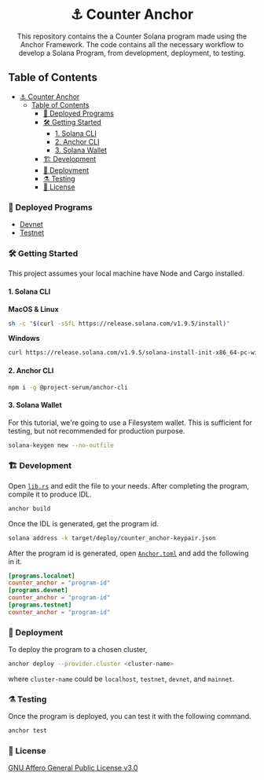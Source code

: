 <div align="center">

# ⚓︎ Counter Anchor

This repository contains the a Counter Solana program made using the Anchor Framework. The code contains all the necessary workflow to develop a Solana Program, from development, deployment, to testing.

</div>

## Table of Contents

- [⚓︎ Counter Anchor](#︎-counter-anchor)
  - [Table of Contents](#table-of-contents)
    - [🎉 Deployed Programs](#-deployed-programs)
    - [🛠️ Getting Started](#️-getting-started)
      - [1. Solana CLI](#1-solana-cli)
      - [2. Anchor CLI](#2-anchor-cli)
      - [3. Solana Wallet](#3-solana-wallet)
    - [🏗️ Development](#️-development)
    - [🚀 Deployment](#-deployment)
    - [⚗️ Testing](#️-testing)
    - [📜 License](#-license)

### 🎉 Deployed Programs

- [Devnet](https://solscan.io/account/96QBNcuHuQv1x1q1feJNFDckf6yNEYHcVdkh8QFvjT3i?cluster=devnet)
- [Testnet](https://solscan.io/account/96QBNcuHuQv1x1q1feJNFDckf6yNEYHcVdkh8QFvjT3i?cluster=testnet)

### 🛠️ Getting Started

This project assumes your local machine have Node and Cargo installed.

#### 1. Solana CLI

**MacOS & Linux**

```sh
sh -c "$(curl -sSfL https://release.solana.com/v1.9.5/install)"
```

**Windows**

```sh
curl https://release.solana.com/v1.9.5/solana-install-init-x86_64-pc-windows-msvc.exe --output C:\solana-install-tmp\solana-install-init.exe --create-dirs
```

#### 2. Anchor CLI

```sh
npm i -g @project-serum/anchor-cli
```

#### 3. Solana Wallet

For this tutorial, we're going to use a Filesystem wallet. This is sufficient for testing, but not recommended for production purpose.

```sh
solana-keygen new --no-outfile
```

### 🏗️ Development

Open [`lib.rs`](https://github.com/YosephKS/counter-anchor/blob/main/programs/counter-anchor/src/lib.rs) and edit the file to your needs. After completing the program, compile it to produce IDL.

```sh
anchor build
```

Once the IDL is generated, get the program id.

```sh
solana address -k target/deploy/counter_anchor-keypair.json
```

After the program id is generated, open [`Anchor.toml`](https://github.com/YosephKS/counter-anchor/blob/main/Anchor.toml) and add the following in it.

```toml
[programs.localnet]
counter_anchor = "program-id"
[programs.devnet]
counter_anchor = "program-id"
[programs.testnet]
counter_anchor = "program-id"
```

### 🚀 Deployment

To deploy the program to a chosen cluster,

```sh
anchor deploy --provider.cluster <cluster-name>
```

where `cluster-name` could be `localhost`, `testnet`, `devnet`, and `mainnet`.

### ⚗️ Testing

Once the program is deployed, you can test it with the following command.

```sh
anchor test
```

### 📜 License

[GNU Affero General Public License v3.0](https://github.com/YosephKS/counter-anchor/blob/main/LICENSE.md)